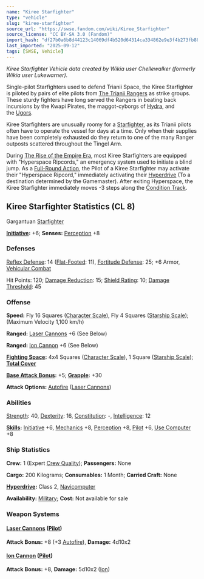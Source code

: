 ```yaml
---
name: "Kiree Starfighter"
type: "vehicle"
slug: "kiree-starfighter"
source_url: "https://swse.fandom.com/wiki/Kiree_Starfighter"
source_license: "CC BY-SA 3.0 (Fandom)"
import_hash: "df27b0a6b8d44123c14069df4b520d64314ca334862e9e3f4b273fb8849df492"
last_imported: "2025-09-12"
tags: [SWSE, Vehicle]
---
```

*Kiree Starfighter Vehicle data created by Wikia user Chellewalker (formerly Wikia user Lukewarner).*

Single-pilot Starfighters used to defend Trianii Space, the Kiree Starfighter is piloted by pairs of elite pilots from [The Trianii Rangers](https://swse.fandom.com/wiki/The_Trianii_Rangers) as strike groups. These sturdy fighters have long served the Rangers in beating back incursions by the Kwapi Pirates, the maggot-cyborgs of [Hydra](https://swse.fandom.com/wiki/Hydra), and the [Ugors](https://swse.fandom.com/wiki/Ugors).

Kiree Starfighters are unusually roomy for a [Starfighter](https://swse.fandom.com/wiki/Starfighter), as its Trianii pilots often have to operate the vessel for days at a time. Only when their supplies have been completely exhausted do they return to one of the many Ranger outposts scattered throughout the Tingel Arm.

During [The Rise of the Empire Era](https://swse.fandom.com/wiki/The_Rise_of_the_Empire_Era), most Kiree Starfighters are equipped with "Hyperspace Ripcords," an emergency system used to initiate a blind jump. As a [Full-Round Action](https://swse.fandom.com/wiki/Full-Round_Action), the Pilot of a Kiree Starfighter may activate their "Hyperspace Ripcord," immediately activating their [Hyperdrive](https://swse.fandom.com/wiki/Hyperdrive) (To a destination determined by the Gamemaster). After exiting Hyperspace, the Kiree Starfighter immediately moves -3 steps along the [Condition Track](https://swse.fandom.com/wiki/Condition_Track).

## Kiree Starfighter Statistics (CL 8)
Gargantuan [Starfighter](https://swse.fandom.com/wiki/Starfighter)

**[Initiative](https://swse.fandom.com/wiki/Initiative):** +6; **Senses:** [Perception](https://swse.fandom.com/wiki/Perception) +8
### Defenses
[Reflex Defense](https://swse.fandom.com/wiki/Reflex_Defense_(Vehicles)): 14 ([Flat-Footed](https://swse.fandom.com/wiki/Flat-Footed): 11), [Fortitude Defense](https://swse.fandom.com/wiki/Fortitude_Defense_(Vehicles)): 25; +6 Armor, [Vehicular Combat](https://swse.fandom.com/wiki/Vehicular_Combat)

Hit Points: 120; [Damage Reduction](https://swse.fandom.com/wiki/Damage_Reduction): 15; [Shield Rating](https://swse.fandom.com/wiki/Shield_Rating): 10; [Damage Threshold](https://swse.fandom.com/wiki/Damage_Threshold_(Vehicles)): 45
### Offense
**Speed:** Fly 16 Squares ([Character Scale](https://swse.fandom.com/wiki/Character_Scale)), Fly 4 Squares ([Starship Scale](https://swse.fandom.com/wiki/Starship_Scale)); (Maximum Velocity 1,100 km/h)

**Ranged:** [Laser Cannons](https://swse.fandom.com/wiki/Laser_Cannons) +6 (See Below)

**Ranged:** [Ion Cannon](https://swse.fandom.com/wiki/Ion_Cannon) +6 (See Below)

**[Fighting Space](https://swse.fandom.com/wiki/Fighting_Space):** 4x4 Squares ([Character Scale](https://swse.fandom.com/wiki/Character_Scale)), 1 Square ([Starship Scale](https://swse.fandom.com/wiki/Starship_Scale)); **[Total Cover](https://swse.fandom.com/wiki/Total_Cover)**

**[Base Attack Bonus](https://swse.fandom.com/wiki/Base_Attack_Bonus):** +5; **[Grapple](https://swse.fandom.com/wiki/Grapple):** +30

**Attack Options:** [Autofire](https://swse.fandom.com/wiki/Autofire_(Vehicle_Combat)) ([Laser Cannons](https://swse.fandom.com/wiki/Laser_Cannons))
### Abilities
[Strength](https://swse.fandom.com/wiki/Strength): 40, [Dexterity](https://swse.fandom.com/wiki/Dexterity): 16, [Constitution](https://swse.fandom.com/wiki/Constitution): -, [Intelligence](https://swse.fandom.com/wiki/Intelligence): 12

**[Skills](https://swse.fandom.com/wiki/Skills):** [Initiative](https://swse.fandom.com/wiki/Initiative) +6, [Mechanics](https://swse.fandom.com/wiki/Mechanics) +8, [Perception](https://swse.fandom.com/wiki/Perception) +8, [Pilot](https://swse.fandom.com/wiki/Pilot) +6, [Use Computer](https://swse.fandom.com/wiki/Use_Computer) +8
### Ship Statistics
**Crew:** 1 (Expert [Crew Quality](https://swse.fandom.com/wiki/Crew_Quality)); **Passengers:** None

**Cargo:** 200 Kilograms; **Consumables:** 1 Month; **Carried Craft:** None

**[Hyperdrive](https://swse.fandom.com/wiki/Hyperdrive):** Class 2, [Navicomputer](https://swse.fandom.com/wiki/Navicomputer)

**Availability:** [Military](https://swse.fandom.com/wiki/Military); **Cost:** Not available for sale
### Weapon Systems
#### **[Laser Cannons](https://swse.fandom.com/wiki/Laser_Cannons) ([Pilot](https://swse.fandom.com/wiki/Pilot_(Vehicle_Combat)))**
**Attack Bonus:** +8 (+3 [Autofire](https://swse.fandom.com/wiki/Autofire_(Vehicle_Combat))), **Damage:** 4d10x2

#### **[Ion Cannon](https://swse.fandom.com/wiki/Ion_Cannon) ([Pilot](https://swse.fandom.com/wiki/Pilot_(Vehicle_Combat)))**
**Attack Bonus:** +8, **Damage:** 5d10x2 ([Ion](https://swse.fandom.com/wiki/Ion))